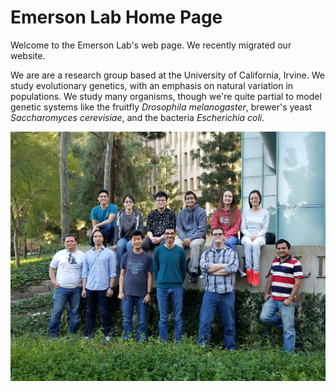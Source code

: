 # Emerson Lab Home Page
Welcome to the Emerson Lab's web page. We recently migrated our website.

We are are a research group based at the University of California, Irvine. We study evolutionary genetics, with an emphasis on natural variation in populations. We study many organisms, though we're quite partial to model genetic systems like the fruitfly *Drosophila melanogaster*, brewer's yeast *Saccharomyces cerevisiae*, and the bacteria *Escherichia coli*.


![Emerson Lab 2016](/images/lab2018.png)
